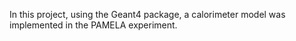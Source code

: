In this project, using the Geant4 package, a calorimeter model was implemented in the PAMELA experiment.